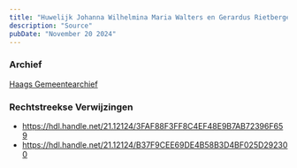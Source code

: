 ```yaml
---
title: "Huwelijk Johanna Wilhelmina Maria Walters en Gerardus Rietbergen 29-05-1895"
description: "Source"
pubDate: "November 20 2024"
---
```


### Archief
[Haags Gemeentearchief](https://haagsgemeentearchief.nl)

### Rechtstreekse Verwijzingen
- https://hdl.handle.net/21.12124/3FAF88F3FF8C4EF48E9B7AB72396F659
- https://hdl.handle.net/21.12124/B37F9CEE69DE4B58B3D4BF025D292300